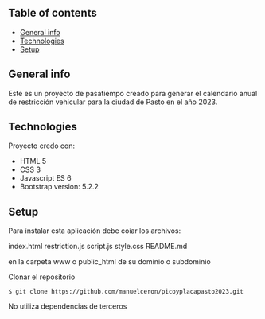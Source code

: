 ## Table of contents
* [General info](#general-info)
* [Technologies](#technologies)
* [Setup](#setup)

## General info
Este es un proyecto de pasatiempo creado para generar el calendario anual de restricción vehicular para la ciudad de Pasto en el año 2023.

## Technologies
Proyecto credo con:
* HTML 5
* CSS 3
* Javascript ES 6
* Bootstrap version: 5.2.2

## Setup
Para instalar esta aplicación debe coiar los archivos:

index.html
restriction.js
script.js
style.css
README.md

en la carpeta www o public_html de su dominio o subdominio

Clonar el repositorio
```
$ git clone https://github.com/manuelceron/picoyplacapasto2023.git
```
No utiliza dependencias de terceros
